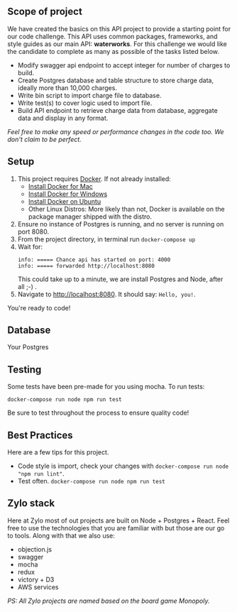 ## Scope of project
We have created the basics on this API project to provide a starting point for our code challenge. This API uses common packages, frameworks, and style guides as our main API: **waterworks**. For this challenge we would like the candidate to complete as many as possible of the tasks listed below.

* Modify swagger api endpoint to accept integer for number of charges to build.
* Create Postgres database and table structure to store charge data, ideally more than 10,000 charges.
* Write bin script to import charge file to database.
* Write test(s) to cover logic used to import file.
* Build API endpoint to retrieve charge data from database, aggregate data and display in any format.

*Feel free to make any speed or performance changes in the code too. We don't claim to be perfect.*


## Setup
1. This project requires [Docker](https://www.docker.com/). If not already installed:
    * [Install Docker for Mac](https://docs.docker.com/docker-for-mac/install/)
    * [Install Docker for Windows](https://docs.docker.com/docker-for-windows/install/)
    * [Install Docker on Ubuntu](https://docs.docker.com/install/linux/docker-ce/ubuntu/#install-docker-ce/)
    * Other Linux Distros: More likely than not, Docker is available on the package manager shipped with the distro.
2. Ensure no instance of Postgres is running, and no server is running on port 8080. 
3. From the project directory, in terminal run `docker-compose up`
4. Wait for: 
   ```
   info: ===== Chance api has started on port: 4000 
   info: ===== forwarded http://localhost:8080
   ```
   This could take up to a minute, we are install Postgres and Node, after all ;-) .
5. Navigate to [http://localhost:8080](http://localhost:8080). It should say: `Hello, you!`. 

You're ready to code!

## Database

Your Postgres 

## Testing

Some tests have been pre-made for you using mocha. To run tests:

`docker-compose run node npm run test`

Be sure to test throughout the process to ensure quality code!

## Best Practices

Here are a few tips for this project.
* Code style is import, check your changes with `docker-compose run node "npm run lint"`.
* Test often. `docker-compose run node npm run test`

## Zylo stack
Here at Zylo most of out projects are built on Node + Postgres + React. Feel free to use the technologies that you are familiar with but those are our go to tools. Along with that we also use:

* objection.js
* swagger
* mocha
* redux
* victory + D3
* AWS services

*PS: All Zylo projects are named based on the board game Monopoly.*
